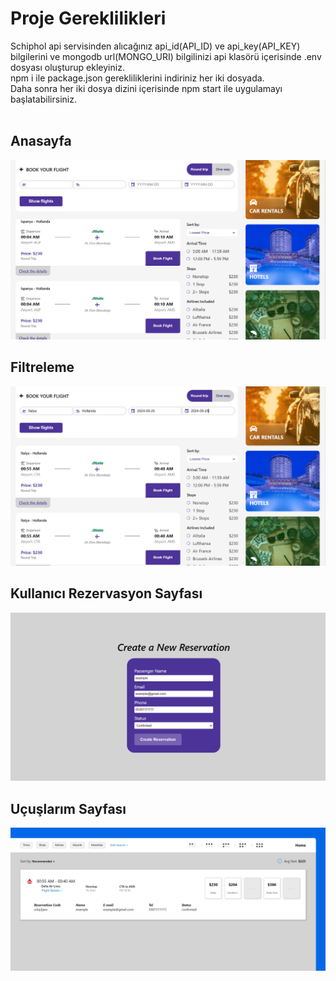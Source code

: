 # Proje Gereklilikleri
Schiphol api servisinden alıcağınız api_id(API_ID) ve api_key(API_KEY) bilgilerini ve mongodb url(MONGO_URI) bilgilinizi api klasörü içerisinde .env dosyası oluşturup ekleyiniz. <br/>
npm i ile package.json gerekliliklerini indiriniz her iki dosyada. <br/>
Daha sonra her iki dosya dizini içerisinde npm start ile uygulamayı başlatabilirsiniz.
<br/>
<br/>

## Anasayfa
![app_image1](https://github.com/omerFaruk0zkn/AirportApp/blob/main/client/src/assets/myapp_img/React%20App%20-%20Google%20Chrome%2025.09.2024%2012_49_11.png)
<br/>

## Filtreleme
![app_image2](https://github.com/omerFaruk0zkn/AirportApp/blob/main/client/src/assets/myapp_img/React%20App%20-%20Google%20Chrome%2025.09.2024%2012_50_22.png)
<br/>

## Kullanıcı Rezervasyon Sayfası
![app_image3](https://github.com/omerFaruk0zkn/AirportApp/blob/main/client/src/assets/myapp_img/React%20App%20-%20Google%20Chrome%2025.09.2024%2012_51_15.png)
<br/>

## Uçuşlarım Sayfası
![app_image4](https://github.com/omerFaruk0zkn/AirportApp/blob/main/client/src/assets/myapp_img/React%20App%20-%20Google%20Chrome%2025.09.2024%2012_51_28.png)

